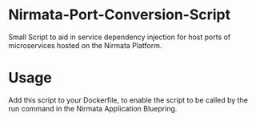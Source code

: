 # Nirmata-Port-Conversion-Script
Small Script to aid in service dependency injection for host ports of microservices hosted on the Nirmata Platform. 

# Usage

Add this script to your Dockerfile, to enable the script to be called by the run command in the Nirmata Application Bluepring. 

